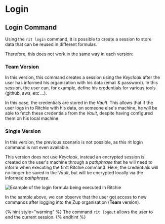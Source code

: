 # Login

## Login Command

Using the `rit login` command, it is possible to create a session to store data that can be reused in different formulas. 

Therefore, this does not work in the same way in each version:

###  Team Version

In this version, this command creates a session using the _Keycloak_ after the user has informed his organization with his data \(email & password\). In this session, the user can, for example, define his credentials for various tools \(github, aws, etc ...\). 

In this case, the credentials are stored in the _Vault_. This allows that if the user logs in to Ritchie with his data, on someone else's machine, he will be able to fetch these credentials from the _Vault_, despite having configured them on his local machine.

### Single Version

In this version, the previous scenario is not possible, as this rit login command is not even available. 

This version does not use _Keycloak_, instead an encrypted session is created on the user's machine through a _pathphrase_ that he will need to inform when executing the first Ritchie command. Here, the credentials will no longer be saved in the _Vault_, but will be encrypted locally via the informed _pathphrase_.

![Example of the login formula being executed in Ritchie](https://lh5.googleusercontent.com/Nnh0Otg0Re0ogLbSa3qCkJ44LFzl4cRhima-3szJ4SarmQ24OFwH6ii-Y35qcbhBtbL9j6KILGOIz5jKEfT0o2KjFZbjjnbMOjELYO25tMPIPrtdlxDVPIGneGTNbThYIEtvNdH6)

In the sample above, we can observe that the user got access to new commands after logging into the Zup organisation \(**Team** version\).

{% hint style="warning" %}
The command `rit logout` allows the user to end the current session.
{% endhint %}

